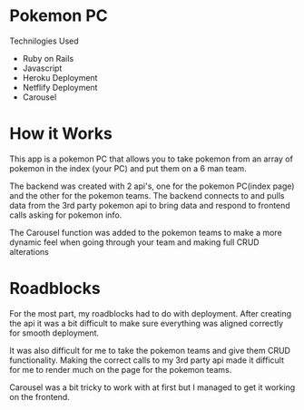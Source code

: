 # Pokemon PC

Technilogies Used
* Ruby on Rails
* Javascript
* Heroku Deployment
* Netflify Deployment
* Carousel


# How it Works

This app is a pokemon PC that allows you to take pokemon from an array of pokemon in the index (your PC) and put them on a 6 man team. 

The backend was created with 2 api's, one for the pokemon PC(index page) and the other for the pokemon teams. The backend connects to and pulls data from the 3rd party pokemon api to bring data and respond to frontend calls asking for pokemon info. 

The Carousel function was added to the pokemon teams to make a more dynamic feel when going through your team and making full CRUD alterations



# Roadblocks

For the most part, my roadblocks had to do with deployment. After creating the api it was a bit difficult to make sure everything was aligned correctly for smooth deployment.

It was also difficult for me to take the pokemon teams and give them CRUD functionality. Making the correct calls to my 3rd party api made it difficult for me to render much on the page for the pokemon teams. 

Carousel was a bit tricky to work with at first but I managed to get it working on the frontend. 
